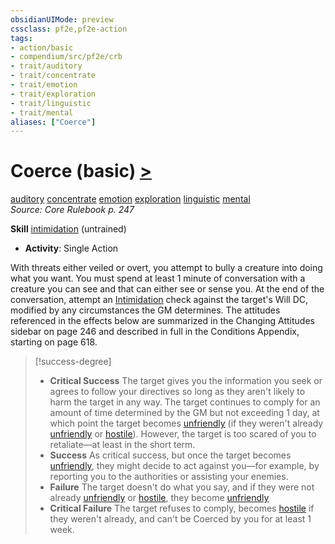 ```yaml
---
obsidianUIMode: preview
cssclass: pf2e,pf2e-action
tags:
- action/basic
- compendium/src/pf2e/crb
- trait/auditory
- trait/concentrate
- trait/emotion
- trait/exploration
- trait/linguistic
- trait/mental
aliases: ["Coerce"]
---
```

# Coerce (basic) [>](rules/core-rulebook/chapter-9-playing-the-game.md#Actions "Single Action")
[auditory](rules/traits/auditory.md)  [concentrate](rules/traits/concentrate.md)  [emotion](rules/traits/emotion.md)  [exploration](rules/traits/exploration.md)  [linguistic](rules/traits/linguistic.md)  [mental](rules/traits/mental.md)  
*Source: Core Rulebook p. 247*  

**Skill** [intimidation](compendium/skills.md#Intimidation) (untrained)
- **Activity**: Single Action

With threats either veiled or overt, you attempt to bully a creature into doing what you want. You must spend at least 1 minute of conversation with a creature you can see and that can either see or sense you. At the end of the conversation, attempt an [Intimidation](compendium/skills.md#Intimidation) check against the target's Will DC, modified by any circumstances the GM determines. The attitudes referenced in the effects below are summarized in the Changing Attitudes sidebar on page 246 and described in full in the Conditions Appendix, starting on page 618.

> [!success-degree] 
> - **Critical Success** The target gives you the information you seek or agrees to follow your directives so long as they aren't likely to harm the target in any way. The target continues to comply for an amount of time determined by the GM but not exceeding 1 day, at which point the target becomes [unfriendly](rules/conditions.md#Unfriendly) (if they weren't already [unfriendly](rules/conditions.md#Unfriendly) or [hostile](rules/conditions.md#Hostile)). However, the target is too scared of you to retaliate—at least in the short term.
> - **Success** As critical success, but once the target becomes [unfriendly](rules/conditions.md#Unfriendly), they might decide to act against you—for example, by reporting you to the authorities or assisting your enemies.
> - **Failure** The target doesn't do what you say, and if they were not already [unfriendly](rules/conditions.md#Unfriendly) or [hostile](rules/conditions.md#Hostile), they become [unfriendly](rules/conditions.md#Unfriendly)
> - **Critical Failure** The target refuses to comply, becomes [hostile](rules/conditions.md#Hostile) if they weren't already, and can't be Coerced by you for at least 1 week.